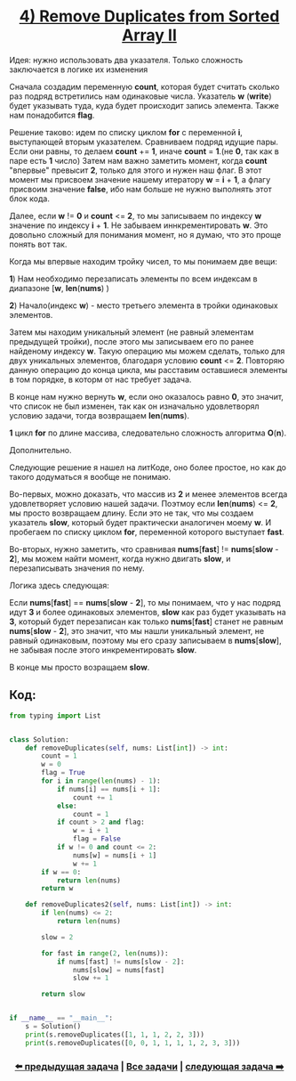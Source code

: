 <div align='center'>
<h1><a href='https://leetcode.com/problems/remove-duplicates-from-sorted-array-ii/description/'><strong>4) Remove Duplicates from Sorted Array II</strong></a></h1>
</div>

Идея: нужно использовать два указателя. Только сложность заключается в логике их изменения

Сначала создадим переменную **count**, которая будет считать сколько раз подряд встретились нам одинаковые числа. Указатель **w** (**write**) будет указывать туда, куда  будет происходит запись элемента. Также нам понадобится **flag**.

Решение таково: идем по списку циклом **for** с переменной **i**, выступающей вторым указателем. Сравниваем подряд идущие пары. Если они равны, то делаем **count** += **1**, иначе **count** = **1**.(не **0**, так как в паре есть **1** число) Затем нам важно заметить момент, когда **count** "впервые" превысит **2**, только для этого и нужен наш флаг. В этот момент мы присвоем значение нашему итератору **w** = **i** + **1**, а флагу присвоим значение **false**, ибо нам больше не нужно выполнять этот блок кода.

Далее, если **w** != **0** и **count** <= **2**, то мы записываем по индексу **w** значение по индексу **i** + **1**. Не забываем иннкрементировать **w**. Это довольно сложный для понимания момент, но я думаю, что это проще понять вот так.

Когда мы впервые находим тройку чисел, то мы понимаем две вещи:

**1**) Нам необходимо перезаписать элементы по всем индексам в диапазоне [**w**, **len**(**nums**) )

**2**) Начало(индекс **w**) - место третьего элемента в тройки одинаковых элементов.

Затем мы находим уникальный элемент (не равный элементам предыдущей тройки), после этого мы записываем его по ранее найденому индексу **w**. Такую операцию мы можем сделать, только для двух уникальных элементов, благодаря условию **count** <= **2**. Повторяю данную операцию до конца цикла, мы расставим оставшиеся элементы в том порядке, в которм от нас требует задача.

В конце нам нужно вернуть **w**, если оно оказалось равно **0**, это значит, что список не был изменен, так как он изначально удовлетворял условию задачи, тогда возвращаем **len**(**nums**).

**1** цикл **for** по длине массива, следовательно сложность алгоритма **O**(**n**).



Дополнительно.

Следующие решение я нашел на литКоде, оно более простое, но как до такого додуматься я вообще не понимаю.

Во-первых, можно доказать, что массив из **2** и менее элементов всегда удовлетворяет условию нашей задачи. Поэтмоу если **len**(**nums**) <= **2**, мы просто возвращаем длину. Если это не так, что мы создаем указатель **slow**, который будет практически аналогичен моему **w**. И пробегаем по списку циклом **for**, переменной которого выступает **fast**.

Во-вторых, нужно заметить, что сравнивая **nums**[**fast**] != **nums**[**slow** - **2**], мы можем найти момент, когда нужно двигать **slow**, и перезаписывать значения по нему.

Логика здесь следующая:

Если **nums**[**fast**] == **nums**[**slow** - **2**], то мы понимаем, что у нас подряд идут **3** и более одинаковых элементов, **slow** как раз будет указывать на **3**, который будет перезаписан как только **nums**[**fast**] станет не равным **nums**[**slow** - **2**], это значит, что мы нашли уникальный элемент, не равный одинаковым, поэтому мы его сразу записываем в **nums**[**slow**], не забывая после этого инкрементировать **slow**.

В конце мы просто возращаем **slow**.

## Код:
```python
from typing import List


class Solution:
    def removeDuplicates(self, nums: List[int]) -> int:
        count = 1
        w = 0
        flag = True
        for i in range(len(nums) - 1):
            if nums[i] == nums[i + 1]:
                count += 1
            else:
                count = 1
            if count > 2 and flag:
                w = i + 1
                flag = False
            if w != 0 and count <= 2:
                nums[w] = nums[i + 1]
                w += 1
        if w == 0:
            return len(nums)
        return w

    def removeDuplicates2(self, nums: List[int]) -> int:
        if len(nums) <= 2:
            return len(nums)

        slow = 2

        for fast in range(2, len(nums)):
            if nums[fast] != nums[slow - 2]:
                nums[slow] = nums[fast]
                slow += 1

        return slow


if __name__ == "__main__":
    s = Solution()
    print(s.removeDuplicates([1, 1, 1, 2, 2, 3]))
    print(s.removeDuplicates([0, 0, 1, 1, 1, 1, 2, 3, 3]))

```

<div align='center'><h3><a href='https://github.com/TAskMAster339/PythonAlgorithms/tree/main/3.Remove%20Duplicates%20from%20Sorted%20Array'>⬅️ предыдущая задача</a>&nbsp;|&nbsp;<a href='https://github.com/TAskMAster339/PythonAlgorithms/tree/main/README.md'>Все задачи</a>&nbsp;|&nbsp;<a href='https://github.com/TAskMAster339/PythonAlgorithms/tree/main/5.Majority%20Element'>следующая задача ➡️</a></h3></div>